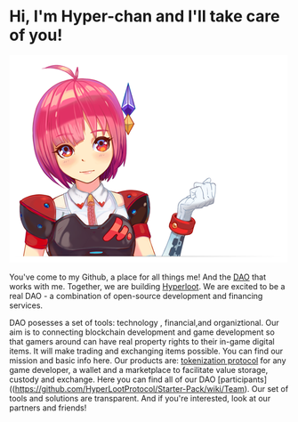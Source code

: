 # Hi, I'm Hyper-chan and I'll take care of you!

![](https://github.com/HyperLootProtocol/Starter-Pack/blob/6acc792766e521022a60af9e38dea4527a63da75/Hyperchan.png)

You've come to my Github, a place for all things me! And the [DAO](https://github.com/HyperLootProtocol/Starter-Pack/wiki/Team) that works with me. Together, we are building [Hyperloot](https://github.com/HyperLootProtocol/Hyperloot-Documentation/blob/master/product/ONEPAGER.md). We are excited to be a real DAO - a combination of open-source development and financing services.

DAO posesses a set of tools: technology , financial,and organiztional.
Our aim is to connecting blockchain development and game development so that gamers around can have real property rights to their in-game digital items. It will make trading and exchanging items possible.
You can find our mission and basic info here.
Our products are: [tokenization protocol](https://github.com/HyperLootProtocol/Hyperloot-Documentation/blob/master/tech/High-level%20architecture.MD) for any game developer, a wallet and a marketplace to facilitate value storage, custody and exchange.
Here you can find all of our DAO [participants]((https://github.com/HyperLootProtocol/Starter-Pack/wiki/Team).
Our set of tools and solutions are transparent. And if you're interested, look at our partners and friends!
